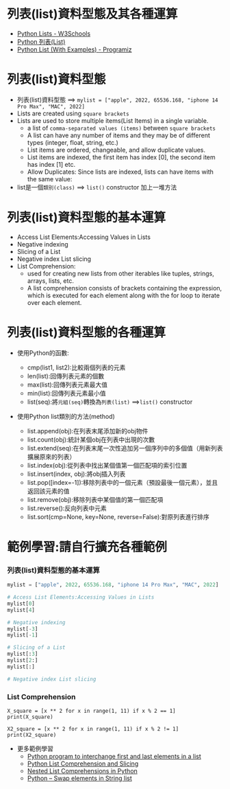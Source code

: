# 列表(list)資料型態及其各種運算
- [Python Lists - W3Schools](https://www.w3schools.com/python/python_lists.asp)
- [Python 列表(List)]()
- [Python List (With Examples) - Programiz]()
# 列表(list)資料型態
- 列表(list)資料型態 ==> `mylist = ["apple", 2022, 65536.168, "iphone 14 Pro Max", "MAC", 2022]`
- Lists are created using `square brackets`
- Lists are used to store multiple items(List Items) in a single variable.
  - a list of `comma-separated values (items)` between `square brackets`
  - A list can have any number of items and they may be of different types (integer, float, string, etc.)
  - List items are ordered, changeable, and allow duplicate values.
  - List items are indexed, the first item has index [0], the second item has index [1] etc.
  - Allow Duplicates: Since lists are indexed, lists can have items with the same value:
- list是一個`類別(class)` ==> `list()` constructor 加上一堆方法

# 列表(list)資料型態的基本運算
- Access List Elements:Accessing Values in Lists
- Negative indexing
- Slicing of a List
- Negative index List slicing
- List Comprehension:
  - used for creating new lists from other iterables like tuples, strings, arrays, lists, etc. 
  - A list comprehension consists of brackets containing the expression, which is executed for each element along with the for loop to iterate over each element.  

# 列表(list)資料型態的各種運算
- 使用Python的函數:
  - cmp(list1, list2):比較兩個列表的元素
  - len(list):回傳列表元素的個數
  - max(list):回傳列表元素最大值
  - min(list):回傳列表元素最小值
  - list(seq):將`元組(seq)`轉換為`列表(list)` ==>`list()` constructor

- 使用Python list類別的方法(method)
  - list.append(obj):在列表末尾添加新的obj物件
  - list.count(obj):統計某個obj在列表中出現的次數
  - list.extend(seq):在列表末尾一次性追加另一個序列中的多個值（用新列表擴展原來的列表）
  - list.index(obj):從列表中找出某個值第一個匹配項的索引位置
  - list.insert(index, obj):將obj插入列表
  - list.pop([index=-1]):移除列表中的一個元素（預設最後一個元素），並且返回該元素的值
  - list.remove(obj):移除列表中某個值的第一個匹配項
  - list.reverse():反向列表中元素
  - list.sort(cmp=None, key=None, reverse=False):對原列表進行排序


# 範例學習:請自行擴充各種範例
### 列表(list)資料型態的基本運算
```python
mylist = ["apple", 2022, 65536.168, "iphone 14 Pro Max", "MAC", 2022]

# Access List Elements:Accessing Values in Lists
mylist[0]
mylist[4]

# Negative indexing
mylist[-3]
mylist[-1]

# Slicing of a List
mylist[:3]
mylist[2:]
mylist[:]

# Negative index List slicing


```
### List Comprehension
```
X_square = [x ** 2 for x in range(1, 11) if x % 2 == 1]
print(X_square)

X2_square = [x ** 2 for x in range(1, 11) if x % 2 != 1]
print(X2_square)
```

- 更多範例學習
  - [Python program to interchange first and last elements in a list](https://www.geeksforgeeks.org/python-swap-elements-in-string-list/)
  - [Python List Comprehension and Slicing](https://www.geeksforgeeks.org/python-list-comprehension-and-slicing/)
  - [Nested List Comprehensions in Python](https://www.geeksforgeeks.org/nested-list-comprehensions-in-python/)
  - [Python – Swap elements in String list](https://www.geeksforgeeks.org/python-swap-elements-in-string-list/)
